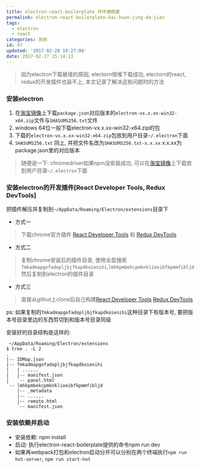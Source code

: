 ```yaml
---
title: electron-react-boilerplate 开环境搭建
permalink: electron-react-boilerplate-kai-huan-jing-da-jian
tags:
  - electron
  - react
categories: 系统
id: 47
updated: '2017-02-28 19:27:08'
date: 2017-02-27 15:14:13
---
```


>因为electron下载被墙的原因, electorn很难下载成功, electorn的react, redux的开发插件也装不上, 本文记录了解决这些问题时的方法

### 安装electron
 1. 在[淘宝镜像](https://npm.taobao.org/mirrors/electron/)上下载`package.json`对应版本的`electron-vx.x.xx-win32-x64.zip`文件与`SHASUMS256.txt`文件
 2. windows 64位一般下载electron-vx.x.xx-win32-x64.zip的包
 3. 下载的`electron-vx.x.xx-win32-x64.zip`包放到用户目录`~/.electron`下面
 4. `SHASUMS256.txt` 同上, 并把文件名改为`SHASUMS256.txt-x.x.xx` x.x.xx为package.json里的对应版本

 >随便说一下: chromedriver如果npm没安装成功, 可以在[淘宝镜像](https://npm.taobao.org/mirrors/chromedriver)上下载放到用户目录`~/.electron`下面

### 安装electron的开发插件[React Developer Tools, Redux DevTools]
把插件解压并复制到`~/AppData/Roaming/Electron/extensions`目录下

- 方式一
>下载chrome官方插件
[React Developer Tools](https://chrome.google.com/webstore/detail/react-developer-tools/fmkadmapgofadopljbjfkapdkoienihi)
和 [Redux DevTools](https://chrome.google.com/webstore/detail/redux-devtools/lmhkpmbekcpmknklioeibfkpmmfibljd)

- 方式二
>复制chrome安装后的插件目录, 使用全盘搜索 `fmkadmapgofadopljbjfkapdkoienihi`,`lmhkpmbekcpmknklioeibfkpmmfibljd` 然后复制到electron的插件目录


- 方式三
>直接从githut上clone后自己构建[React Developer Tools](https://github.com/facebook/react-devtools) [Redux DevTools](https://github.com/zalmoxisus/redux-devtools-extension)

ps: 如果复制的`fmkadmapgofadopljbjfkapdkoienihi`这种目录下有版本号, 要把版本号目录里边的东西剪切到和版本号目录同级

安装好的目录结构是这样的:
```shell
 ~/AppData/Roaming/Electron/extensions
$ tree . -L 2
.
|-- IDMap.json
|-- fmkadmapgofadopljbjfkapdkoienihi
|   | ......
|   |-- manifest.json
|   `-- panel.html
`-- lmhkpmbekcpmknklioeibfkpmmfibljd
    |-- _metadata
    |-- ......
    |-- remote.html
    `-- manifest.json
```


### 安装依赖并启动
- 安装依赖: npm install
- 启动: 执行electron-react-boilerplate提供的命令npm run dev
- 如果再webpack打包和electron启动分开可以分别在两个终端执行`npm run hot-server`, `npm run start-hot`
